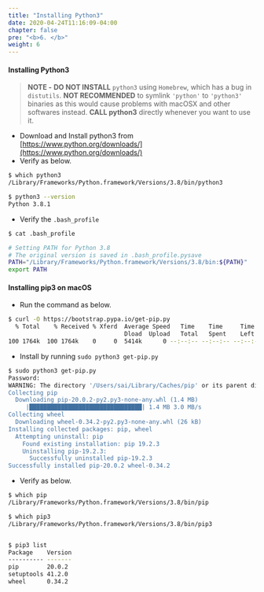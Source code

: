 ```yaml
---
title: "Installing Python3"
date: 2020-04-24T11:16:09-04:00
chapter: false
pre: "<b>6. </b>"
weight: 6
---
```


#### Installing Python3
>**NOTE -**
**DO NOT INSTALL** `python3` using `Homebrew`, which has a bug in `distutils`. **NOT RECOMMENDED** to symlink `'python'` to `'python3'` binaries as this would cause problems with macOSX and other softwares instead. **CALL python3** directly whenever you want to use it.

- Download and Install python3 from [https://www.python.org/downloads/](https://www.python.org/downloads/)
- Verify as below.
```bash
$ which python3
/Library/Frameworks/Python.framework/Versions/3.8/bin/python3

$ python3 --version
Python 3.8.1
```

- Verify the `.bash_profile`
```bash
$ cat .bash_profile

# Setting PATH for Python 3.8
# The original version is saved in .bash_profile.pysave
PATH="/Library/Frameworks/Python.framework/Versions/3.8/bin:${PATH}"
export PATH
```

#### Installing pip3 on macOS
- Run the command as below.
```bash
$ curl -O https://bootstrap.pypa.io/get-pip.py
  % Total    % Received % Xferd  Average Speed   Time    Time     Time  Current
                                 Dload  Upload   Total   Spent    Left  Speed
100 1764k  100 1764k    0     0  5414k      0 --:--:-- --:--:-- --:--:-- 5430k
```

- Install by running `sudo python3 get-pip.py`
```bash
$ sudo python3 get-pip.py
Password:
WARNING: The directory '/Users/sai/Library/Caches/pip' or its parent directory is not owned or is not writable by the current user. The cache has been disabled. Check the permissions and owner of that directory. If executing pip with sudo, you may want sudo's -H flag.
Collecting pip
  Downloading pip-20.0.2-py2.py3-none-any.whl (1.4 MB)
     |████████████████████████████████| 1.4 MB 3.0 MB/s
Collecting wheel
  Downloading wheel-0.34.2-py2.py3-none-any.whl (26 kB)
Installing collected packages: pip, wheel
  Attempting uninstall: pip
    Found existing installation: pip 19.2.3
    Uninstalling pip-19.2.3:
      Successfully uninstalled pip-19.2.3
Successfully installed pip-20.0.2 wheel-0.34.2
```
- Verify as below.
```bash
$ which pip
/Library/Frameworks/Python.framework/Versions/3.8/bin/pip

$ which pip3
/Library/Frameworks/Python.framework/Versions/3.8/bin/pip3


$ pip3 list
Package    Version
---------- -------
pip        20.0.2
setuptools 41.2.0
wheel      0.34.2
```